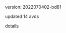 version: 2022070402-bd81

updated 14 avds

[details](https://github.com/0x74f917491bfa7ebfa379/ali_avd_db/blob/master/change_log/2022/07/04/02/bd81.txt)